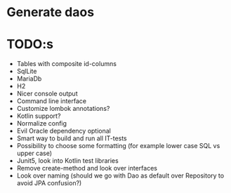 # Generate daos

# TODO:s
* Tables with composite id-columns
* SqlLite
* MariaDb
* H2
* Nicer console output
* Command line interface
* Customize lombok annotations?
* Kotlin support?
* Normalize config
* Evil Oracle dependency optional
* Smart way to build and run all IT-tests
* Possibility to choose some formatting (for example lower case SQL vs upper case)
* Junit5, look into Kotlin test libraries
* Remove create-method and look over interfaces
* Look over naming (should we go with Dao as default over Repository to avoid JPA confusion?)
